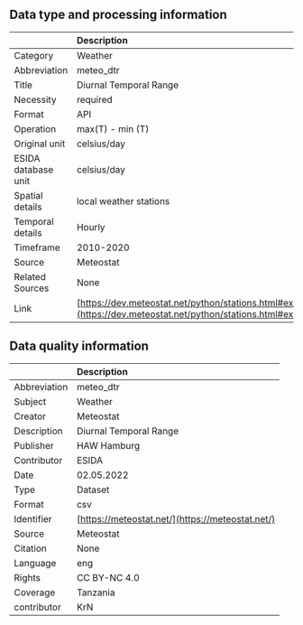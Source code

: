 ## Data type and processing information 

|                     | Description                                                                                                      |
|:--------------------|:-----------------------------------------------------------------------------------------------------------------|
| Category            | Weather                                                                                                          |
| Abbreviation        | meteo_dtr                                                                                                        |
| Title               | Diurnal Temporal Range                                                                                           |
| Necessity           | required                                                                                                         |
| Format              | API                                                                                                              |
| Operation           | max(T) - min (T)                                                                                                 |
| Original unit       | celsius/day                                                                                                      |
| ESIDA database unit | celsius/day                                                                                                      |
| Spatial details     | local weather stations                                                                                           |
| Temporal details    | Hourly                                                                                                           |
| Timeframe           | 2010-2020                                                                                                        |
| Source              | Meteostat                                                                                                        |
| Related Sources     | None                                                                                                             |
| Link                | [https://dev.meteostat.net/python/stations.html#example](https://dev.meteostat.net/python/stations.html#example) |

## Data quality information 

|              | Description                                      |
|:-------------|:-------------------------------------------------|
| Abbreviation | meteo_dtr                                        |
| Subject      | Weather                                          |
| Creator      | Meteostat                                        |
| Description  | Diurnal Temporal Range                           |
| Publisher    | HAW Hamburg                                      |
| Contributor  | ESIDA                                            |
| Date         | 02.05.2022                                       |
| Type         | Dataset                                          |
| Format       | csv                                              |
| Identifier   | [https://meteostat.net/](https://meteostat.net/) |
| Source       | Meteostat                                        |
| Citation     | None                                             |
| Language     | eng                                              |
| Rights       | CC BY-NC 4.0                                     |
| Coverage     | Tanzania                                         |
| contributor  | KrN                                              |